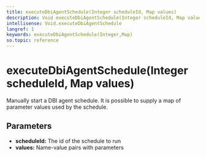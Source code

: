 ```yaml
---
title: executeDbiAgentSchedule(Integer scheduleId, Map values)
description: Void executeDbiAgentSchedule(Integer scheduleId, Map values)
intellisense: Void.executeDbiAgentSchedule
langref: 1
keywords: executeDbiAgentSchedule(Integer,Map)
so.topic: reference
---
```


# executeDbiAgentSchedule(Integer scheduleId, Map values)

Manually start a DBI agent schedule. It is possible to supply a map of parameter values used by the schedule.

## Parameters

* **scheduleId:** The id of the schedule to run
* **values:** Name-value pairs with parameters
